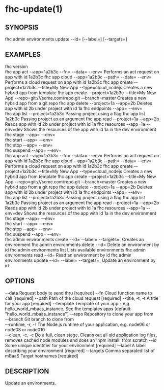 fhc-update(1)
=============
## SYNOPSIS

 fhc admin environments update --id=<id> [--label=<label>] [--targets=<targets>]

## EXAMPLES

  fhc version                                                                                                        
  fhc app act --app=1a2b3c --fn=<serverside Function> --data=<data to send> --env=<environment>                      Performs an act request on app with id 1a2b3c
  fhc app cloud --app=1a2b3c --path=<serverside path from root> --data=<Data to send> --env=<environment>            Performs a cloud request on app with id 1a2b3c
  fhc app create --project=1a2b3c --title=My New App --type=cloud_nodejs                                             Creates a new hybrid app from template
  fhc app create --project=1a2b3c --title=My New App --repo=git:///some.com/repo.git --branch=master                 Creates a new hybrid app from a git repo
  fhc app delete --project=1a --app=2b                                                                               Deletes app with id 2b under project with id 1a
  fhc endpoints --app=<appGuid> --env=<environmentName>                                                              
  fhc app list --project=1a2b3c                                                                                      Passing project using a flag
  fhc app list 1a2b3c                                                                                                Passing project as an argument
  fhc app read --project=1a --app=2b                                                                                 Reads app with id 2b under project with id 1a
  fhc resources --app=1a --env=dev                                                                                   Shows the resources of the app with id 1a in the dev environment
  fhc stage --app=<appGuid> --env=<environmentName>                                                                  
  fhc start --app=<appGuid> --env=<environmentName>                                                                  
  fhc stop --app=<appGuid> --env=<environmentName>                                                                   
  fhc suspend --app=<appGuid> --env=<environmentName>                                                                
  fhc app act --app=1a2b3c --fn=<serverside Function> --data=<data to send> --env=<environment>                      Performs an act request on app with id 1a2b3c
  fhc app cloud --app=1a2b3c --path=<serverside path from root> --data=<Data to send> --env=<environment>            Performs a cloud request on app with id 1a2b3c
  fhc app create --project=1a2b3c --title=My New App --type=cloud_nodejs                                             Creates a new hybrid app from template
  fhc app create --project=1a2b3c --title=My New App --repo=git:///some.com/repo.git --branch=master                 Creates a new hybrid app from a git repo
  fhc app delete --project=1a --app=2b                                                                               Deletes app with id 2b under project with id 1a
  fhc endpoints --app=<appGuid> --env=<environmentName>                                                              
  fhc app list --project=1a2b3c                                                                                      Passing project using a flag
  fhc app list 1a2b3c                                                                                                Passing project as an argument
  fhc app read --project=1a --app=2b                                                                                 Reads app with id 2b under project with id 1a
  fhc resources --app=1a --env=dev                                                                                   Shows the resources of the app with id 1a in the dev environment
  fhc stage --app=<appGuid> --env=<environmentName>                                                                  
  fhc start --app=<appGuid> --env=<environmentName>                                                                  
  fhc stop --app=<appGuid> --env=<environmentName>                                                                   
  fhc suspend --app=<appGuid> --env=<environmentName>                                                                
  fhc admin environments create --id=<environment id> --label=<label> --targets=<mbaasTargetId1>,<mbaasTargetId2>    Creates an environment
  fhc admin environments delete --id=<environment id>                                                                Delete an environment by id
  fhc admin environments list                                                                                        Lists available environments
  fhc admin environments read --id=<id>                                                                              Read an environment by id
  fhc admin environments update --id=<environment id> --label=<label> --targets=<mbaasTargetId1>,<mbaasTargetId2>    Update an environment by id


## OPTIONS

  --data             Request body to send thru                                                                                                             [required]
  --fn               Cloud function name to call                                                                                                           [required]
  --path             Path of the cloud request                                                                                                             [required]
  --title, -t, -t    A title for your app                                                                                                                  [required]
  --template         Template of your app - e.g. hello_world_mbaas_instance. See fhc templates apps                                                        [default: "hello_world_mbaas_instance"]
  --repo             Repository to clone your app from                                                                                                   
  --branch           Git branch to clone from                                                                                                            
  --runtime, -r, -r  The Node.js runtime of your application, e.g. node06 or node08 or node010                                                           
  --clean, -c, -c    Do a full, clean stage. Cleans out all old application log files, removes cached node modules and does an 'npm install' from scratch
  --id               Some unique identifier for your environment                                                                                           [required]
  --label            A label describing your environment                                                                                                   [required]
  --targets          Comma separated list of mBaaS Target hostnames                                                                                        [required]

## DESCRIPTION

Update an environments.

